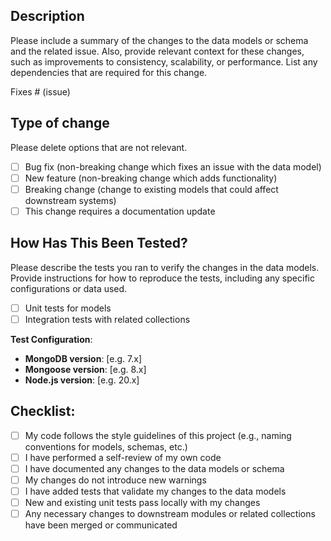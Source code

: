 ## Description

Please include a summary of the changes to the data models or schema and the related issue. Also, provide relevant context for these changes, such as improvements to consistency, scalability, or performance. List any dependencies that are required for this change.

Fixes # (issue)

## Type of change

Please delete options that are not relevant.

- [ ] Bug fix (non-breaking change which fixes an issue with the data model)
- [ ] New feature (non-breaking change which adds functionality)
- [ ] Breaking change (change to existing models that could affect downstream systems)
- [ ] This change requires a documentation update

## How Has This Been Tested?

Please describe the tests you ran to verify the changes in the data models. Provide instructions for how to reproduce the tests, including any specific configurations or data used.

- [ ] Unit tests for models
- [ ] Integration tests with related collections

**Test Configuration**:

- **MongoDB version**: [e.g. 7.x]
- **Mongoose version**: [e.g. 8.x]
- **Node.js version**: [e.g. 20.x]

## Checklist:

- [ ] My code follows the style guidelines of this project (e.g., naming conventions for models, schemas, etc.)
- [ ] I have performed a self-review of my own code
- [ ] I have documented any changes to the data models or schema
- [ ] My changes do not introduce new warnings
- [ ] I have added tests that validate my changes to the data models
- [ ] New and existing unit tests pass locally with my changes
- [ ] Any necessary changes to downstream modules or related collections have been merged or communicated
